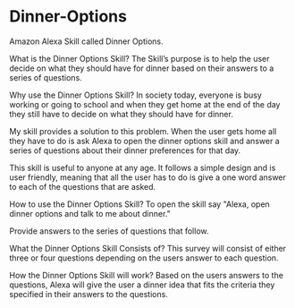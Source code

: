 # Dinner-Options
Amazon Alexa Skill called Dinner Options. 

What is the Dinner Options Skill?
The Skill’s purpose is to help the user decide on what they should have for dinner based on their answers to a series of questions.

Why use the Dinner Options Skill?
In society today, everyone is busy working or going to school and when they get home at the end of the day they still have to decide on what they should have for dinner. 

My skill provides a solution to this problem. When the user gets home all they have to do is ask Alexa to open the dinner options skill and answer a series of questions about their dinner preferences for that day.

This skill is useful to anyone at any age. It follows a simple design and is user friendly, meaning that all the user has to do is give a one word answer to each of the questions that are asked.

How to use the Dinner Options Skill?
To open the skill say "Alexa, open dinner options and talk to me about dinner."

Provide answers to the series of questions that follow.

What the Dinner Options Skill Consists of?
This survey will consist of either three or four questions depending on the users answer to each question.

How the Dinner Options Skill will work?
Based on the users answers to the questions, Alexa will give the user a dinner idea that fits the criteria they specified in their answers to the questions.
